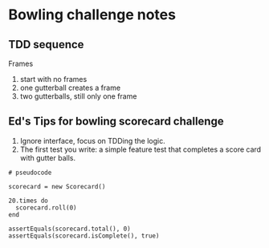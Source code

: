 # Bowling challenge notes

## TDD sequence

Frames
1. start with no frames
2. one gutterball creates a frame
3. two gutterballs, still only one frame

## Ed's Tips for bowling scorecard challenge

1. Ignore interface, focus on TDDing the logic.
2. The first test you write: a simple feature test that completes a score card with gutter balls.
```
# pseudocode

scorecard = new Scorecard()

20.times do
  scorecard.roll(0)
end

assertEquals(scorecard.total(), 0)
assertEquals(scorecard.isComplete(), true)
```
